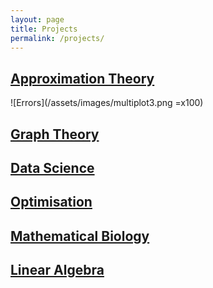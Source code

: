 ```yaml
---
layout: page
title: Projects
permalink: /projects/
---
```


## [Approximation Theory](https://jdhesi.github.io/) 
![Errors](/assets/images/multiplot3.png =x100)

## [Graph Theory](https://jdhesi.github.io/) 
## [Data Science](https://jdhesi.github.io/) 
## [Optimisation](https://jdhesi.github.io/) 
## [Mathematical Biology](https://jdhesi.github.io/) 
## [Linear Algebra](https://jdhesi.github.io/) 